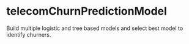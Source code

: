# telecomChurnPredictionModel
Build multiple logistic and tree based models and select best model to identify churners.
